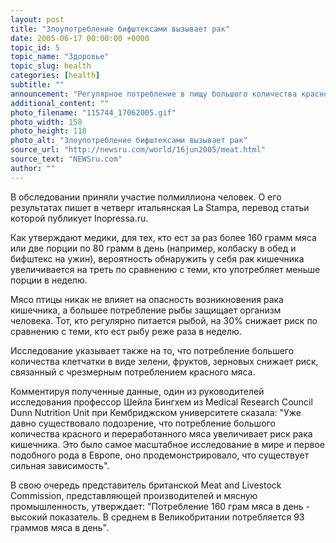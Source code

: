```yaml
---
layout: post
title: "Злоупотребление бифштексами вызывает рак"
date: 2005-06-17 00:00:00 +0000
topic_id: 5
topic_name: "Здоровье"
topic_slug: health
categories: [health]
subtitle: ""
announcement: "Регулярное потребление в пищу большого количества красного мяса животных и изготовленных из него продуктов увеличивает опасность возникновения рака кишечника. К такому выводу пришла группа европейских ученых на основе данных масштабного медицинского обследования, проводившегося на протяжении последних пяти лет в 10 европейских странах."
additional_content: ""
photo_filename: "115744_17062005.gif"
photo_width: 158
photo_height: 118
photo_alt: "Злоупотребление бифштексами вызывает рак"
source_url: "http://newsru.com/world/16jun2005/meat.html"
source_text: "NEWSru.com"
author: ""
---
```

В обследовании приняли участие полмиллиона человек. О его результатах пишет в четверг итальянская La Stampa, перевод статьи которой публикует Inopressa.ru.

Как утверждают медики, для тех, кто ест за раз более 160 грамм мяса или две порции по 80 грамм в день (например, колбаску в обед и бифштекс на ужин), вероятность обнаружить у себя рак кишечника увеличивается на треть по сравнению с теми, кто употребляет меньше порции в неделю.

Мясо птицы никак не влияет на опасность возникновения рака кишечника, а большее потребление рыбы защищает организм человека. Тот, кто регулярно питается рыбой, на 30% снижает риск по сравнению с теми, кто ест рыбу реже раза в неделю.

Исследование указывает также на то, что потребление большего количества клетчатки в виде зелени, фруктов, зерновых снижает риск, связанный с чрезмерным потреблением красного мяса.

Комментируя полученные данные, один из руководителей исследования профессор Шейла Бингхем из Medical Research Council Dunn Nutrition Unit при Кембриджском университете сказала: "Уже давно существовало подозрение, что потребление большого количества красного и переработанного мяса увеличивает риск рака кишечника. Это было самое масштабное исследование в мире и первое подобного рода в Европе, оно продемонстрировало, что существует сильная зависимость".

В свою очередь представитель британской Meat and Livestock Commission, представляющей производителей и мясную промышленность, утверждает: "Потребление 160 грам мяса в день - высокий показатель. В среднем в Великобритании потребляется 93 граммов мяса в день".
